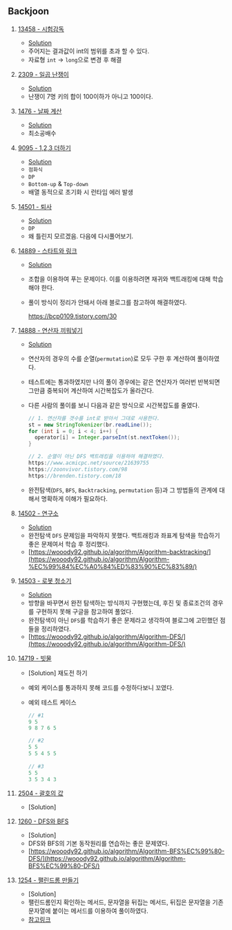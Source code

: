 ## Backjoon

1. [13458 - 시험감독](https://www.acmicpc.net/problem/13458)

   - [Solution](https://github.com/wooody92/algorithm/blob/master/src/main/java/backjoon/test_supervisor_13458/Main.java)
   - 주어지는 결과값이 int의 범위를 초과 할 수 있다.
   - 자료형 `int` -> `long`으로 변경 후 해결

2. [2309 - 일곱 난쟁이](https://www.acmicpc.net/problem/2309)

   - [Solution](https://github.com/wooody92/algorithm/blob/master/src/main/java/backjoon/seven_dwarf_2309/Main.java)
   - 난쟁이 7명 키의 합이 100이하가 아니고 100이다.

3. [1476 - 날짜 계산](https://www.acmicpc.net/problem/1476)

   - [Solution](https://github.com/wooody92/algorithm/blob/master/src/main/java/backjoon/date_calculate_1476/Main.java)
   - 최소공배수

4. [9095 - 1,2,3 더하기](https://www.acmicpc.net/problem/9095)

   - [Solution](https://github.com/wooody92/algorithm/blob/master/src/main/java/backjoon/add_one_two_three_9095/Main.java)
   - `점화식`
   - `DP`
   - `Bottom-up` & `Top-down`
   - 배열 동적으로 초기화 시 런타임 에러 발생

5. [14501 - 퇴사](https://www.acmicpc.net/problem/14501)

   - [Solution](https://github.com/wooody92/algorithm/blob/master/src/main/java/backjoon/resignation_14501/Main.java)
   - `DP`
   - 왜 틀린지 모르겠음. 다음에 다시풀어보기.

6. [14889 - 스타트와 링크](https://www.acmicpc.net/problem/14889)

   - [Solution](https://github.com/wooody92/algorithm/blob/master/src/main/java/backjoon/start_link_14889/Main.java)

   - 조합을 이용하여 푸는 문제이다. 이를 이용하려면 재귀와 백트래킹에 대해 학습해야 한다.

   - 풀이 방식이 정리가 안돼서 아래 블로그를 참고하여 해결하였다.

     https://bcp0109.tistory.com/30
   
7. [14888 - 연산자 끼워넣기](https://www.acmicpc.net/problem/14888)

   - [Solution](https://github.com/wooody92/algorithm/blob/master/src/main/java/backjoon/add_operator_14888/Main.java)

   - 연산자의 경우의 수를 순열(`permutation`)로 모두 구한 후 계산하여 풀이하였다. 

   - 테스트에는 통과하였지만 나의 풀이 경우에는 같은 연산자가 여러번 반복되면 그만큼 중복되어 계산하여 시간복잡도가 올라간다.

   - 다른 사람의 풀이를 보니 다음과 같은 방식으로 시간복잡도를 줄였다.

     ```java
     // 1. 연산자를 갯수를 int로 받아서 그대로 사용한다.
     st = new StringTokenizer(br.readLine());
     for (int i = 0; i < 4; i++) {
       operator[i] = Integer.parseInt(st.nextToken());
     }
     
     // 2. 순열이 아닌 DFS 백트래킹을 이용하여 해결하였다.
     https://www.acmicpc.net/source/21639755
     https://zoonvivor.tistory.com/98
     https://brenden.tistory.com/18
     ```

   - 완전탐색(`DFS`, `BFS`, `Backtracking`, `permutation` 등)과 그 방법들의 관계에 대해서 명확하게 이해가 필요하다.

8. [14502 - 연구소](https://www.acmicpc.net/problem/14502)

   - [Solution](https://github.com/wooody92/algorithm/blob/master/src/main/java/backjoon/laboratory_14502/Main.java)
   - 완전탐색 `DFS` 문제임을 파악하지 못했다. 백트래킹과 좌표계 탐색을 학습하기 좋은 문제여서 학습 후 정리했다.
   - [https://wooody92.github.io/algorithm/Algorithm-backtracking/](https://wooody92.github.io/algorithm/Algorithm-%EC%99%84%EC%A0%84%ED%83%90%EC%83%89/)

9. [14503 - 로봇 청소기](https://www.acmicpc.net/problem/14503)

   - [Solution](https://github.com/wooody92/algorithm/blob/master/src/main/java/backjoon/robotic_vacuum_14503/Main.java)
   - 방향을 바꾸면서 완전 탐색하는 방식까지 구현했는데, 후진 및 종료조건의 경우를 구현하지 못해 구글을 참고하여 풀었다.
   - 완전탐색이 아닌 `DFS`를 학습하기 좋은 문제라고 생각하여 블로그에 고민했던 점들을 정리하였다.
   - [https://wooody92.github.io/algorithm/Algorithm-DFS/](https://wooody92.github.io/algorithm/Algorithm-DFS/)
   
10. [14719 - 빗물](https://www.acmicpc.net/status?user_id=skyskysky0&problem_id=14719&from_mine=1)

    - [Solution] 재도전 하기

    - 예외 케이스를 통과하지 못해 코드를 수정하다보니 꼬였다.

    - 예외 테스트 케이스

      ```java
      // #1
      9 5
      9 8 7 6 5
      
      // #2
      5 5
      5 5 4 5 5
        
      // #3
      5 5
      3 5 3 4 3
      ```

11. [2504 - 괄호의 값](https://www.acmicpc.net/problem/2504)

    - [Solution]
    
    
    
12. [1260 - DFS와 BFS](https://www.acmicpc.net/problem/1260)

    - [Solution]
    - DFS와 BFS의 기본 동작원리를 연습하는 좋은 문제였다.
    - [https://wooody92.github.io/algorithm/Algorithm-BFS%EC%99%80-DFS/](https://wooody92.github.io/algorithm/Algorithm-BFS%EC%99%80-DFS/)

13. [1254 - 팰린드롬 만들기](https://www.acmicpc.net/problem/1254)

    - [Solution]
    - 팰린드롬인지 확인하는 메서드, 문자열을 뒤집는 메서드, 뒤집은 문자열을 기존 문자열에 붙이는 메서드를 이용하여 풀이하였다.
    - [참고링크](https://m.blog.naver.com/PostView.nhn?blogId=occidere&logNo=221190032874&proxyReferer=https:%2F%2Fwww.google.com%2F)
